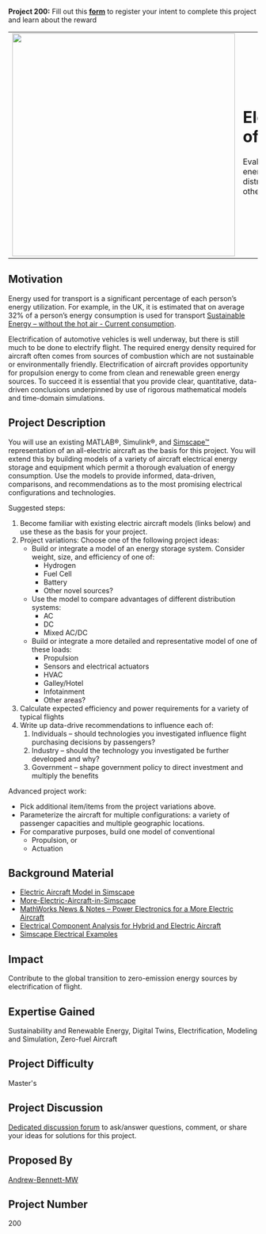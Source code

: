 **Project 200:** Fill out this <strong>[form](https://forms.office.com/Pages/ResponsePage.aspx?id=ETrdmUhDaESb3eUHKx3B5lOTzSa_A6lPqq2LJKzvpM5UMTBZRkc4UTRETjFERVRDWllQRE40OUFSQS4u)</strong> to  register your intent to complete this project and learn about the reward

<table>
<td><img src="https://gist.githubusercontent.com/robertogl/e0115dc303472a9cfd52bbbc8edb7665/raw/ElectrificationAircraft.jpg"  width=450 /></td>
<td><p><h1>Electrification of Aircraft</h1></p>
<p>Evaluate electric aircraft energy requirements, power distribution options, and other electrical technologies. </p>
</table>

## Motivation

Energy used for transport is a significant percentage of each person’s energy utilization.  For example, in the UK, it is estimated that on average 32% of a person’s energy consumption is used for transport [Sustainable Energy – without the hot air - Current consumption](http://www.withouthotair.com/c19/page_116.shtml). 

Electrification of automotive vehicles is well underway, but there is still much to be done to electrify flight. The required energy density required for aircraft often comes from sources of combustion which are not sustainable or environmentally friendly.  Electrification of aircraft provides opportunity for propulsion energy to come from clean and renewable green energy sources.  To succeed it is essential that you provide clear, quantitative, data-driven conclusions underpinned by use of rigorous mathematical models and time-domain simulations. 

## Project Description

You will use an existing MATLAB®, Simulink®, and [Simscape™](https://www.mathworks.com/products/simscape.html) representation of an all-electric aircraft as the basis for this project.  You will extend this by building models of a variety of aircraft electrical energy storage and equipment which permit a thorough evaluation of energy consumption.  Use the models to provide informed, data-driven, comparisons, and recommendations as to the most promising electrical configurations and technologies.

Suggested steps:
1. Become familiar with existing electric aircraft models (links below) and use these as the basis for your project.
2. Project variations: Choose one of the following project ideas:
	- Build or integrate a model of an energy storage system. Consider weight, size, and efficiency of one of:
		- Hydrogen
		- Fuel Cell
		- Battery
		- Other novel sources?
	- Use the model to compare advantages of different distribution systems:
		- AC
		- DC
		- Mixed AC/DC
	- Build or integrate a more detailed and representative model of one of these loads:
		- Propulsion
		- Sensors and electrical actuators
		- HVAC
		- Galley/Hotel
		- Infotainment
		- Other areas?
3. Calculate expected efficiency and power requirements for a variety of typical flights
4. Write up data-drive recommendations to influence each of:
	1. Individuals – should technologies you investigated influence flight purchasing decisions by passengers?
	2. Industry – should the technology you investigated be further developed and why?
	3. Government – shape government policy to direct investment and multiply the benefits

Advanced project work:
- Pick additional item/items from the project variations above.
- Parameterize the aircraft for multiple configurations: a variety of passenger capacities and multiple geographic locations.
- For comparative purposes, build one model of conventional
	- Propulsion, or
	- Actuation

## Background Material

- [Electric Aircraft Model in Simscape]( https://www.mathworks.com/matlabcentral/fileexchange/64991-electric-aircraft-model-in-simscape) 
- [More-Electric-Aircraft-in-Simscape]( https://www.mathworks.com/matlabcentral/fileexchange/75289-more-electric-aircraft-in-simscape) 
- [MathWorks News & Notes – Power Electronics for a More Electric Aircraft](https://uk.mathworks.com/content/dam/mathworks/tag-team/Objects/m/92984v00_NN2016_Fullbook.pdf) 
- [Electrical Component Analysis for Hybrid and Electric Aircraft]( https://www.mathworks.com/help/aeroblks/Electrical-Component-Analysis-Hybrid-and-Electric-Aircraft.html)
- [Simscape Electrical Examples](https://www.mathworks.com/help/physmod/sps/examples.html)

## Impact

Contribute to the global transition to zero-emission energy sources by electrification of flight. 

## Expertise Gained 

Sustainability and Renewable Energy, Digital Twins, Electrification, Modeling and Simulation, Zero-fuel Aircraft

## Project Difficulty

Master's

## Project Discussion

[Dedicated discussion forum](https://github.com/mathworks/MathWorks-Excellence-in-Innovation/discussions/30) to ask/answer questions, comment, or share your ideas for solutions for this project.

## Proposed By

[Andrew-Bennett-MW](https://github.com/Andrew-Bennett-MW)

## Project Number

200
